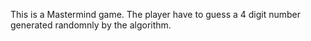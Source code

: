 This is a Mastermind game.
The player have to guess a 4 digit number generated randomnly by the algorithm.
